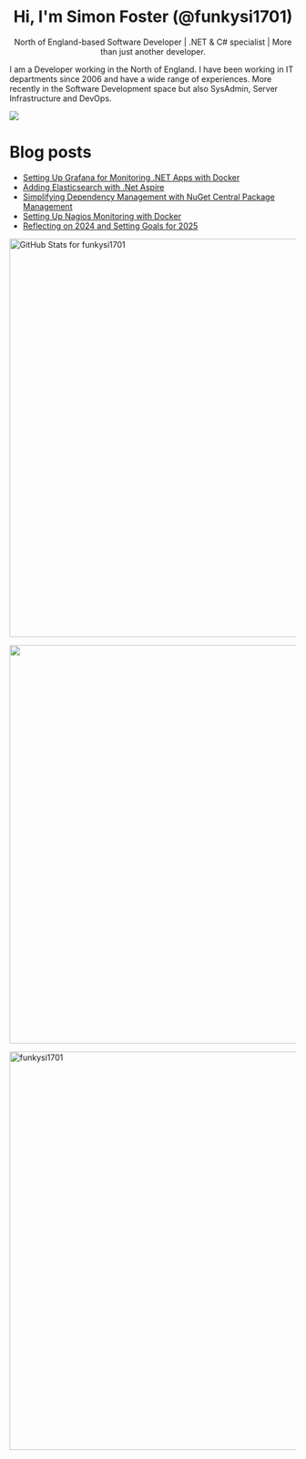 <h1 align="center">Hi, I'm Simon Foster (@funkysi1701)</h1>
<p align="center">North of England-based Software Developer
| .NET & C# specialist
| More than just another developer.</p>

I am a Developer working in the North of England. I have been working in IT departments since 2006 and have a wide range of experiences. More recently in the Software Development space but also SysAdmin, Server Infrastructure and DevOps.

![](https://komarev.com/ghpvc/?username=funkysi1701&color=lightgrey) 

# Blog posts

<!-- BLOG-POST-LIST:START -->
- [Setting Up Grafana for Monitoring .NET Apps with Docker](https://www.funkysi1701.com/posts/2025/setting-up-grafana/)
- [Adding Elasticsearch with .Net Aspire](https://www.funkysi1701.com/posts/2025/adding-elasticsearch-with-aspire/)
- [Simplifying Dependency Management with NuGet Central Package Management](https://www.funkysi1701.com/posts/2025/nuget-central-package-management/)
- [Setting Up Nagios Monitoring with Docker](https://www.funkysi1701.com/posts/2025/monitoring-with-nagios-docker/)
- [Reflecting on 2024 and Setting Goals for 2025](https://www.funkysi1701.com/posts/2024/end-of-year/)
<!-- BLOG-POST-LIST:END -->

<p><img src="https://github-readme-stats-git-masterrstaa-rickstaa.vercel.app/api?username=funkysi1701&show_icons=true&include_all_commits=true&count_private=true&theme=merko&layout=compact" alt="GitHub Stats for funkysi1701" width="700"></p>

<p><img src="https://github-readme-streak-stats.herokuapp.com?user=funkysi1701&theme=merko" width="700"></p>

<p><img align="left" src="https://github-readme-stats-git-masterrstaa-rickstaa.vercel.app/api/top-langs/?username=funkysi1701&layout=compact&theme=merko" alt="funkysi1701" width="700"/></p>
